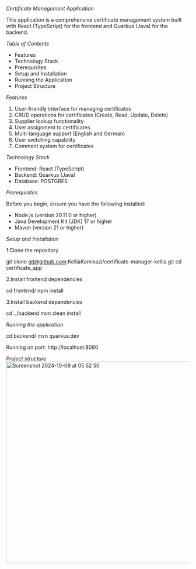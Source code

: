 *Certificate Management Application*

This application is a comprehensive certificate management system built with React (TypeScript) for the frontend and
Quarkus (Java) for the backend.

*Table of Contents*

* Features
* Technology Stack
* Prerequisites
* Setup and Installation
* Running the Application
* Project Structure

*Features*

1. User-friendly interface for managing certificates
2. CRUD operations for certificates (Create, Read, Update, Delete)
3. Supplier lookup functionality
4. User assignment to certificates
5. Multi-language support (English and German)
6. User switching capability
7. Comment system for certificates

*Technology Stack*

* Frontend: React (TypeScript)
* Backend: Quarkus (Java)
* Database: POSTGRES

*Prerequisites*

Before you begin, ensure you have the following installed:

* Node.js (version 20.11.0 or higher)
* Java Development Kit (JDK) 17 or higher
* Maven (version 21 or higher)

*Setup and Installation*

1.Clone the repository

git clone git@github.com:KelliaKamikazi/certificate-manager-kellia.git
cd certificate_app

2.Install frontend dependencies

cd frontend/
npm install

3.Install backend dependencies

cd ../backend
mvn clean install

*Running the application*

cd backend/
mvn quarkus:dev

Running on port: http://localhost:8080

*Project structure*
<img width="551" alt="Screenshot 2024-10-09 at 05 52 50" src="https://github.com/user-attachments/assets/28637aa8-04ff-4b2e-8d4f-f84ace6d551e">

